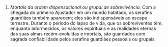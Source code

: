 ﻿1. *Mortais da ordem dispensacional ou grupal de sobrevivência.* Com a chegada do primeiro Ajustador em um mundo habitado, os serafins guardiães também aparecem; eles são indispensáveis ao escape terrestre. Durante o período do lapso de vida, que os sobreviventes têm, enquanto adormecidos, os valores espirituais e as realidades eternas das suas almas recém-evoluídas e imortais, são guardados com sagrada confiabilidade pelos serafins guardiães pessoais ou grupais.